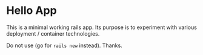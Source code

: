 # Hello App

This is a minimal working rails app. Its purpose is to experiment with
various deployment / container technologies.

Do not use (go for `rails new` instead). Thanks.

